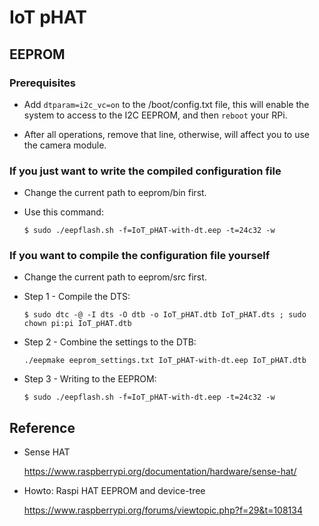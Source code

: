 # IoT pHAT


## EEPROM

### Prerequisites

* Add `dtparam=i2c_vc=on` to the /boot/config.txt file, this will enable the system to access to the I2C EEPROM, and then `reboot` your RPi.

* After all operations, remove that line, otherwise, will affect you to use the camera module.
 
### If you just want to write the compiled configuration file

* Change the current path to eeprom/bin first.

* Use this command:

	`$ sudo ./eepflash.sh -f=IoT_pHAT-with-dt.eep -t=24c32 -w`

### If you want to compile the configuration file yourself

* Change the current path to eeprom/src first.

* Step 1 - Compile the DTS:

	`$ sudo dtc -@ -I dts -O dtb -o IoT_pHAT.dtb IoT_pHAT.dts ; sudo chown pi:pi IoT_pHAT.dtb`

* Step 2 - Combine the settings to the DTB:

	`./eepmake eeprom_settings.txt IoT_pHAT-with-dt.eep IoT_pHAT.dtb`

* Step 3 - Writing to the EEPROM:

	`$ sudo ./eepflash.sh -f=IoT_pHAT-with-dt.eep -t=24c32 -w`


## Reference

* Sense HAT

	https://www.raspberrypi.org/documentation/hardware/sense-hat/

* Howto: Raspi HAT EEPROM and device-tree

	https://www.raspberrypi.org/forums/viewtopic.php?f=29&t=108134
